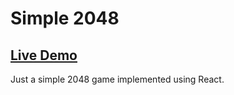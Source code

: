 # Simple 2048

## [Live Demo](https://simple-2048.netlify.app/)

Just a simple 2048 game implemented using React.
